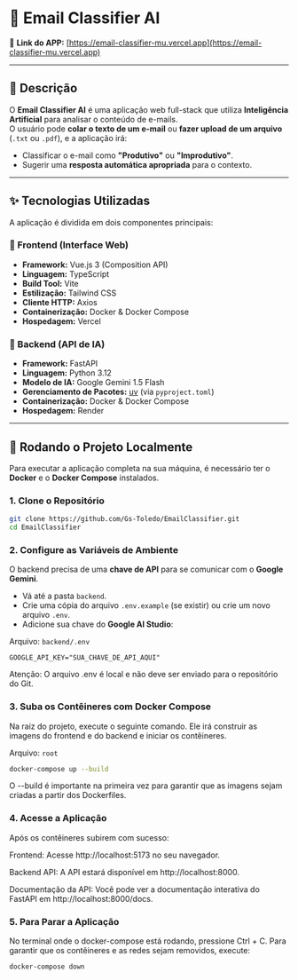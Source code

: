# 📧 Email Classifier AI

🔗 **Link do APP:** [https://email-classifier-mu.vercel.app](https://email-classifier-mu.vercel.app)

---

## 📄 Descrição
O **Email Classifier AI** é uma aplicação web full-stack que utiliza **Inteligência Artificial** para analisar o conteúdo de e-mails.  
O usuário pode **colar o texto de um e-mail** ou **fazer upload de um arquivo** (`.txt` ou `.pdf`), e a aplicação irá:

- Classificar o e-mail como **"Produtivo"** ou **"Improdutivo"**.  
- Sugerir uma **resposta automática apropriada** para o contexto.  
---

## ✨ Tecnologias Utilizadas

A aplicação é dividida em dois componentes principais:

### 🔹 Frontend (Interface Web)
- **Framework:** Vue.js 3 (Composition API)  
- **Linguagem:** TypeScript  
- **Build Tool:** Vite  
- **Estilização:** Tailwind CSS  
- **Cliente HTTP:** Axios
- **Containerização:** Docker & Docker Compose  
- **Hospedagem:** Vercel  

### 🔹 Backend (API de IA)
- **Framework:** FastAPI  
- **Linguagem:** Python 3.12  
- **Modelo de IA:** Google Gemini 1.5 Flash  
- **Gerenciamento de Pacotes:** [uv](https://github.com/astral-sh/uv) (via `pyproject.toml`)  
- **Containerização:** Docker & Docker Compose  
- **Hospedagem:** Render  

---

## 🚀 Rodando o Projeto Localmente

Para executar a aplicação completa na sua máquina, é necessário ter o **Docker** e o **Docker Compose** instalados.

### 1. Clone o Repositório
```bash
git clone https://github.com/Gs-Toledo/EmailClassifier.git
cd EmailClassifier
```

### 2. Configure as Variáveis de Ambiente
O backend precisa de uma **chave de API** para se comunicar com o **Google Gemini**.

- Vá até a pasta `backend`.  
- Crie uma cópia do arquivo `.env.example` (se existir) ou crie um novo arquivo `.env`.  
- Adicione sua chave do **Google AI Studio**:  

Arquivo: `backend/.env`
```env
GOOGLE_API_KEY="SUA_CHAVE_DE_API_AQUI"
```
Atenção: O arquivo .env é local e não deve ser enviado para o repositório do Git.



### 3. Suba os Contêineres com Docker Compose
Na raiz do projeto, execute o seguinte comando. Ele irá construir as imagens do frontend e do backend e iniciar os contêineres.

Arquivo: `root`
```bash
docker-compose up --build
```
O --build é importante na primeira vez para garantir que as imagens sejam criadas a partir dos Dockerfiles.

### 4. Acesse a Aplicação
Após os contêineres subirem com sucesso:

Frontend: Acesse http://localhost:5173 no seu navegador.

Backend API: A API estará disponível em http://localhost:8000.

Documentação da API: Você pode ver a documentação interativa do FastAPI em http://localhost:8000/docs.

### 5. Para Parar a Aplicação
No terminal onde o docker-compose está rodando, pressione Ctrl + C. Para garantir que os contêineres e as redes sejam removidos, execute:
```bash
docker-compose down
```


